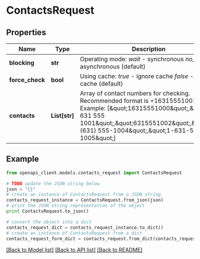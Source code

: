# ContactsRequest


## Properties
Name | Type | Description | Notes
------------ | ------------- | ------------- | -------------
**blocking** | **str** | Operating mode:  *wait* - synchronous  *no_wait* - asynchronous (default) | [optional] 
**force_check** | **bool** | Using cache:  *true* - ignore cache  *false* - use cache (default) | [optional] 
**contacts** | **List[str]** | Array of contact numbers for checking. Recommended format is +16315551001  Example:  [\&quot;16315551000\&quot;,\&quot;+1 631 555 1001\&quot;,\&quot;6315551002\&quot;,\&quot;+1 (631) 555-1004\&quot;,\&quot;1-631-555-1005\&quot;] | 

## Example

```python
from openapi_client.models.contacts_request import ContactsRequest

# TODO update the JSON string below
json = "{}"
# create an instance of ContactsRequest from a JSON string
contacts_request_instance = ContactsRequest.from_json(json)
# print the JSON string representation of the object
print ContactsRequest.to_json()

# convert the object into a dict
contacts_request_dict = contacts_request_instance.to_dict()
# create an instance of ContactsRequest from a dict
contacts_request_form_dict = contacts_request.from_dict(contacts_request_dict)
```
[[Back to Model list]](../README.md#documentation-for-models) [[Back to API list]](../README.md#documentation-for-api-endpoints) [[Back to README]](../README.md)


